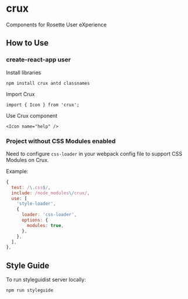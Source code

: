 # crux

Components for Rosette User eXperience

## How to Use

### create-react-app user

Install libraries

```
npm install crux antd classnames
```

Import Crux

```
import { Icon } from 'crux';

```

Use Crux component

```
<Icon name="help" />
```

### Project without CSS Modules enabled

Need to configure `css-loader` in your webpack config file to support CSS Modules on Crux.

Example:

```javascript
{
  test: /\.css$/,
  include: /node_modules\/crux/,
  use: [
    'style-loader',
    {
      loader: 'css-loader',
      options: {
        modules: true,
      },
    },
  ],
},
```

## Style Guide

To run styleguidist server locally:

```
npm run styleguide
```
